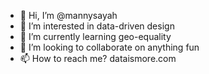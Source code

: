 - 👋 Hi, I’m @mannysayah
- 👀 I’m interested in data-driven design
- 🌱 I’m currently learning geo-equality
- 💞️ I’m looking to collaborate on anything fun
- 📫 How to reach me? dataismore.com

<!---
mannysayah/mannysayah is a ✨ special ✨ repository because its `README.md` (this file) appears on your GitHub profile.
You can click the Preview link to take a look at your changes.
--->
